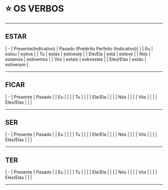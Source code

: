 # :star: OS VERBOS

---

## ESTAR

| - | Presente(Indicativo) | Pasado (Pretérito Perfeito (Indicativo)) |
| Eu | estou | estive |
| Tu | estás | estiveste |
| Ele/Ela | está  | esteve |
| Nós | estamos | estivemos |
| Vós | estais | estivestes  |
| Eles/Elas | estão | estiveram |

---

## FICAR

| - | Presente | Pasado |
| Eu | | |
| Tu | |  |
| Ele/Ela | |  |
| Nós | |  |
| Vós | |  |
| Eles/Elas | |  |

---

## SER

| - | Presente | Pasado |
| Eu | | |
| Tu | |  |
| Ele/Ela | |  |
| Nós | |  |
| Vós | |  |
| Eles/Elas | |  |

---

## TER

| - | Presente | Pasado |
| Eu | | |
| Tu | |  |
| Ele/Ela | |  |
| Nós | |  |
| Vós | |  |
| Eles/Elas | |  |

---
